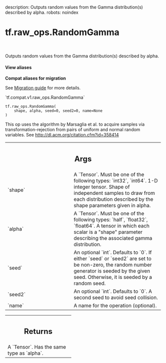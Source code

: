 description: Outputs random values from the Gamma distribution(s) described by alpha.
robots: noindex

# tf.raw_ops.RandomGamma

<!-- Insert buttons and diff -->

<table class="tfo-notebook-buttons tfo-api nocontent" align="left">

</table>



Outputs random values from the Gamma distribution(s) described by alpha.


<section class="expandable">
  <h4 class="showalways">View aliases</h4>
  <p>
<b>Compat aliases for migration</b>
<p>See
<a href="https://www.tensorflow.org/guide/migrate">Migration guide</a> for
more details.</p>
<p>`tf.compat.v1.raw_ops.RandomGamma`</p>
</p>
</section>

<pre class="devsite-click-to-copy prettyprint lang-py tfo-signature-link">
<code>tf.raw_ops.RandomGamma(
    shape, alpha, seed=0, seed2=0, name=None
)
</code></pre>



<!-- Placeholder for "Used in" -->

This op uses the algorithm by Marsaglia et al. to acquire samples via
transformation-rejection from pairs of uniform and normal random variables.
See http://dl.acm.org/citation.cfm?id=358414

<!-- Tabular view -->
 <table class="responsive fixed orange">
<colgroup><col width="214px"><col></colgroup>
<tr><th colspan="2"><h2 class="add-link">Args</h2></th></tr>

<tr>
<td>
`shape`<a id="shape"></a>
</td>
<td>
A `Tensor`. Must be one of the following types: `int32`, `int64`.
1-D integer tensor. Shape of independent samples to draw from each
distribution described by the shape parameters given in alpha.
</td>
</tr><tr>
<td>
`alpha`<a id="alpha"></a>
</td>
<td>
A `Tensor`. Must be one of the following types: `half`, `float32`, `float64`.
A tensor in which each scalar is a "shape" parameter describing the
associated gamma distribution.
</td>
</tr><tr>
<td>
`seed`<a id="seed"></a>
</td>
<td>
An optional `int`. Defaults to `0`.
If either `seed` or `seed2` are set to be non-zero, the random number
generator is seeded by the given seed.  Otherwise, it is seeded by a
random seed.
</td>
</tr><tr>
<td>
`seed2`<a id="seed2"></a>
</td>
<td>
An optional `int`. Defaults to `0`.
A second seed to avoid seed collision.
</td>
</tr><tr>
<td>
`name`<a id="name"></a>
</td>
<td>
A name for the operation (optional).
</td>
</tr>
</table>



<!-- Tabular view -->
 <table class="responsive fixed orange">
<colgroup><col width="214px"><col></colgroup>
<tr><th colspan="2"><h2 class="add-link">Returns</h2></th></tr>
<tr class="alt">
<td colspan="2">
A `Tensor`. Has the same type as `alpha`.
</td>
</tr>

</table>

